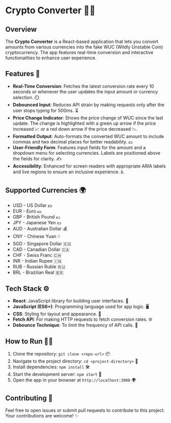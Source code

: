 # Crypto Converter 🚀💱

## Overview

The **Crypto Converter** is a React-based application that lets you convert amounts from various currencies into the fake WUC (Wildly Unstable Coin) cryptocurrency. The app features real-time conversion and interactive functionalities to enhance user experience.

## Features 🌟

- **Real-Time Conversion**: Fetches the latest conversion rate every 10 seconds or whenever the user updates the input amount or currency selection. ⏲️
- **Debounced Input**: Reduces API strain by making requests only after the user stops typing for 500ms. ⏳
- **Price Change Indicator**: Shows the price change of WUC since the last update. The change is highlighted with a green up arrow if the price increased 📈 or a red down arrow if the price decreased 📉.
- **Formatted Output**: Auto-formats the converted WUC amount to include commas and two decimal places for better readability. 💵
- **User-Friendly Form**: Features input fields for the amount and a dropdown menu for selecting currencies. Labels are positioned above the fields for clarity. ✍️
- **Accessibility**: Enhanced for screen readers with appropriate ARIA labels and live regions to ensure an inclusive experience. ♿

## Supported Currencies 🌍

- USD - US Dollar 💵
- EUR - Euro 💶
- GBP - British Pound 💷
- JPY - Japanese Yen 💴
- AUD - Australian Dollar 💰
- CNY - Chinese Yuan 🀄
- SGD - Singapore Dollar 🇸🇬
- CAD - Canadian Dollar 🇨🇦
- CHF - Swiss Franc 🇨🇭
- INR - Indian Rupee 🇮🇳
- RUB - Russian Ruble 🇷🇺
- BRL - Brazilian Real 🇧🇷

## Tech Stack ⚙️

- **React**: JavaScript library for building user interfaces. 🧩
- **JavaScript (ES6+)**: Programming language used for app logic. 🖥️
- **CSS**: Styling for layout and appearance. 🎨
- **Fetch API**: For making HTTP requests to fetch conversion rates. 🌐
- **Debounce Technique**: To limit the frequency of API calls. 🔄

## How to Run 🏃‍♀️

1. Clone the repository: `git clone <repo-url>` 📦
2. Navigate to the project directory: `cd <project-directory>` 📂
3. Install dependencies: `npm install` 🛠️
4. Start the development server: `npm start` 🚀
5. Open the app in your browser at `http://localhost:3000` 🌍

## Contributing 🤝

Feel free to open issues or submit pull requests to contribute to this project. Your contributions are welcome! ✨
